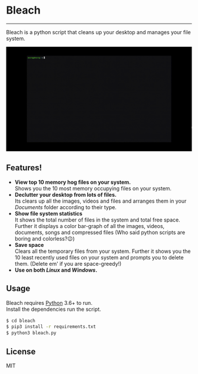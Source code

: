 # Bleach
----

Bleach is a python script that cleans up your desktop and manages your file system.

![Gif](https://raw.githubusercontent.com/Trailblazerr1/Bleach/master/media/bleach.gif)

## Features!

  - **View top 10 memory hog files on your system.**   
    Shows you the 10 most memory occupying files on your system.
  - **Declutter your desktop from lots of files.**   
    Its clears up all the images, videos and files and arranges them in your *Documents* folder according to their type.
  - **Show file system statistics**   
    It shows the total number of files in the system and total free space.
    Further it displays a color bar-graph of all the images, videos, documents, songs and compressed files (Who said python scripts are boring and colorless?😉)
  - **Save space**   
    Clears all the temporary files from your system.
    Further it shows you the 10 least recently used files on your system and prompts you to delete them. (Delete em' if you are space-greedy!)
  - **Use on both *Linux* and *Windows*.**   


## Usage

Bleach requires [Python](https://www.python.org/) 3.6+ to run.  
Install the dependencies run the script.

```sh
$ cd bleach
$ pip3 install -r requirements.txt
$ python3 bleach.py
```

## License

MIT
